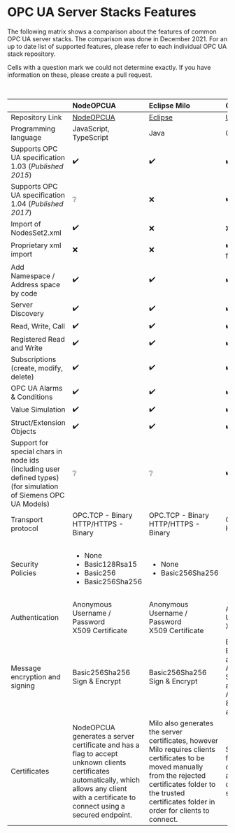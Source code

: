 # OPC UA Server Stacks Features

The following matrix shows a comparison about the features of common OPC UA server stacks. The comparison was done in December 2021. For an up to date list of supported features, please refer to each individual OPC UA stack repository.

Cells with a question mark we could not determine exactly. If you have information on these, please create a pull request.

<br>

|            | NodeOPCUA | Eclipse Milo | OPCFoundation |
| :--------- | :----- | :----------- | :------------ |  
| Repository Link | [NodeOPCUA](https://node-opcua.github.io/) | [Eclipse](https://github.com/eclipse/milo) | [UA-.NETStandard](https://github.com/OPCFoundation/UA-.NETStandard) |
| Programming language | JavaScript, TypeScript | Java | C#  |
| Supports OPC UA specification 1.03 (*Published 2015*) | :heavy_check_mark: | :heavy_check_mark: | :heavy_check_mark: |
| Supports OPC UA specification 1.04 (*Published 2017*) | :grey_question: | :x: | :heavy_check_mark: |
| Import of NodesSet2.xml | :heavy_check_mark: | :x: | :x: |
| Proprietary xml import | :x: | :x: | :heavy_check_mark: (predefined xml output from model compiler) |
| Add Namespace / Address space by code | :heavy_check_mark: | :heavy_check_mark: | :heavy_check_mark: |
| Server Discovery | :heavy_check_mark: | :heavy_check_mark: | :heavy_check_mark: |
| Read, Write, Call |:heavy_check_mark: | :heavy_check_mark: | :heavy_check_mark: |
| Registered Read and Write | :heavy_check_mark: | :heavy_check_mark: | :heavy_check_mark: |
| Subscriptions (create, modify, delete) | :heavy_check_mark: | :heavy_check_mark: | :heavy_check_mark: |
| OPC UA Alarms & Conditions | :heavy_check_mark: | :heavy_check_mark: | :heavy_check_mark: |
| Value Simulation | :heavy_check_mark: | :heavy_check_mark: | :heavy_check_mark: |
| Struct/Extension Objects | :heavy_check_mark: | :heavy_check_mark: | :heavy_check_mark: |
| Support for special chars in node ids (including user defined types)  <br>(for simulation of Siemens OPC UA Models) | :grey_question: | :grey_question: | :heavy_check_mark: |
| Transport protocol | OPC.TCP - Binary<br>HTTP/HTTPS - Binary | OPC.TCP - Binary<br>HTTP/HTTPS - Binary | OPC.TCP - Binary<br>HTTP/HTTPS - Binary |
| Security Policies | <ul><li>None</li><li>Basic128Rsa15</li><li>Basic256</li><li>Basic256Sha256</li></ul>| <ul><li>None</li><li>Basic256Sha256</li></ul> | <ul><li>None</li><li>Basic256Sha256</li><li>Aes128\_Sha256\_RsaOaep</li><li>Aes256\_Sha256\_RsaPss</li><li>Basic256Sha256</li></ul>  |
| Authentication | Anonymous<br>Username / Password<br>X509 Certificate | Anonymous<br>Username / Password<br>X509 Certificate | Anonymous<br>Username / Password<br>X509 Certificate |
| Message encryption and signing | Basic256Sha256 Sign & Encrypt | Basic256Sha256 Sign & Encrypt | Basic256Sha256 Sign & Encrypt (sign only also available)<br>Aes128\_Sha256\_RsaOaep Sign & Encrypt (sign only also available)<br>Aes256\_Sha256\_RsaPss Sign & Encrypt (sign only also available) |
| Certificates | NodeOPCUA generates a server certificate and has a flag to accept unknown clients certificates automatically, which allows any client with a certificate to connect using a secured endpoint. | Milo also generates the server certificates, however Milo requires clients certificates to be moved manually from the rejected certificates folder to the trusted certificates folder in order for clients to connect. | Server configuration has a flag to auto-accept unknown client certificates, which allows any client with a certificate to connect using a secured endpoint. |

